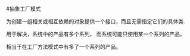 #抽象工厂模式

为创建一组相关或相互依赖的对象提供一个接口，而且无需指定它们的具体类.

用于解决，系统中的产品有多个系列， 而系统可能只使用某一个系列的产品。

相当于在工厂方法模式中有多了一个系列的产品。

